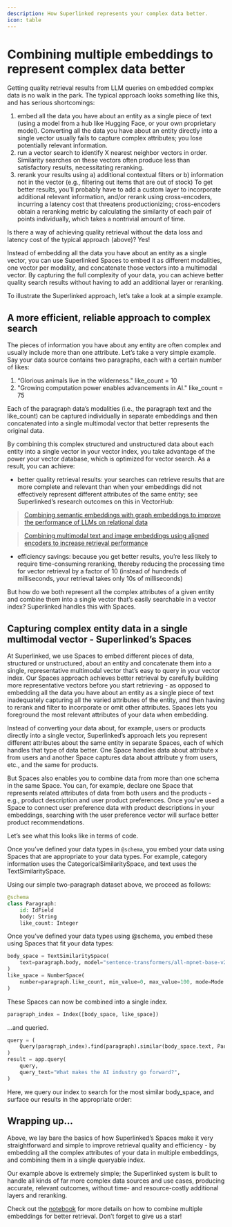 ```yaml
---
description: How Superlinked represents your complex data better.
icon: table
---
```


# Combining multiple embeddings to represent complex data better

Getting quality retrieval results from LLM queries on embedded complex data is no walk in the park. The typical approach looks something like this, and has serious shortcomings:
1. embed all the data you have about an entity as a single piece of text (using a model from a hub like Hugging Face, or your own proprietary model).
Converting all the data you have about an entity directly into a single vector usually fails to capture complex attributes; you lose potentially relevant information.
2. run a vector search to identify X nearest neighbor vectors in order.
Similarity searches on these vectors often produce less than satisfactory results, necessitating reranking.
3. rerank your results using a) additional contextual filters or b) information not in the vector (e.g., filtering out items that are out of stock)
To get better results, you’ll probably have to add a custom layer to incorporate additional relevant information, and/or rerank using cross-encoders, incurring a latency cost that threatens productionizing; cross-encoders obtain a reranking metric by calculating the similarity of each pair of points individually, which takes a nontrivial amount of time.

Is there a way of achieving quality retrieval without the data loss and latency cost of the typical approach (above)? Yes!

Instead of embedding all the data you have about an entity as a single vector, you can use Superlinked Spaces to embed it as different modalities, one vector per modality, and concatenate those vectors into a multimodal vector. By capturing the full complexity of your data, you can achieve better quality search results without having to add an additional layer or reranking.

To illustrate the Superlinked approach, let’s take a look at a simple example.

## A more efficient, reliable approach to complex search

The pieces of information you have about any entity are often complex and usually include more than one attribute. Let’s take a very simple example. Say your data source contains two paragraphs, each with a certain number of likes:
1. “Glorious animals live in the wilderness." like_count = 10
2. "Growing computation power enables advancements in AI." like_count = 75

Each of the paragraph data’s modalities (i.e., the paragraph text and the like_count) can be captured individually in separate embeddings and then concatenated into a single multimodal vector that better represents the original data.

By combining this complex structured and unstructured data about each entity into a single vector in your vector index, you take advantage of the power your vector database, which is optimized for vector search. As a result, you can achieve:
- better quality retrieval results: your searches can retrieve results that are more complete and relevant than when your embeddings did not effectively represent different attributes of the same entity; see Superlinked’s research outcomes on this in VectorHub:
> [Combining semantic embeddings with graph embeddings to improve the performance of LLMs on relational data](https://superlinked.com/vectorhub/articles/answering-questions-knowledge-graph-embeddings)

> [Combining multimodal text and image embeddings using aligned encoders to increase retrieval performance](https://superlinked.com/vectorhub/articles/retrieval-from-image-text-modalities)
- efficiency savings: because you get better results, you’re less likely to require time-consuming reranking, thereby reducing the processing time for vector retrieval by a factor of 10 (instead of hundreds of milliseconds, your retrieval takes only 10s of milliseconds)

But how do we both represent all the complex attributes of a given entity and combine them into a single vector that’s easily searchable in a vector index? 
Superlinked handles this with Spaces.

## Capturing complex entity data in a single multimodal vector - Superlinked’s Spaces

At Superlinked, we use Spaces to embed different pieces of data, structured or unstructured, about an entity and concatenate them into a single, representative multimodal vector that’s easy to query in your vector index. Our Spaces approach achieves better retrieval by carefully building more representative vectors before you start retrieving - as opposed to embedding all the data you have about an entity as a single piece of text inadequately capturing all the varied attributes of the entity, and then having to rerank and filter to incorporate or omit other attributes. Spaces lets you foreground the most relevant attributes of your data when embedding.

Instead of converting your data about, for example, users or products directly into a single vector, Superlinked’s approach lets you represent different attributes about the same entity in separate Spaces, each of which handles that type of data better. One Space handles data about attribute x from users and another Space captures data about attribute y from users, etc., and the same for products.

But Spaces also enables you to combine data from more than one schema in the same Space. You can, for example, declare one Space that represents related attributes of data from both users and the products - e.g., product description and user product preferences. Once you’ve used a Space to connect user preference data with product descriptions in your embeddings, searching with the user preference vector will surface better product recommendations.

Let’s see what this looks like in terms of code. 

Once you’ve defined your data types in `@schema`, you embed your data using Spaces that are appropriate to your data types. For example, category information uses the CategoricalSimilaritySpace, and text uses the TextSimilaritySpace.

Using our simple two-paragraph dataset above, we proceed as follows:

```python
@schema
class Paragraph:
    id: IdField
    body: String
    like_count: Integer
```

Once you’ve defined your data types using @schema, you embed these using Spaces that fit your data types:

```python
body_space = TextSimilaritySpace(
    text=paragraph.body, model="sentence-transformers/all-mpnet-base-v2"
)
like_space = NumberSpace(
    number=paragraph.like_count, min_value=0, max_value=100, mode=Mode.MAXIMUM
)
```

These Spaces can now be combined into a single index.

```python
paragraph_index = Index([body_space, like_space])
```
…and queried. 

```python
query = (
    Query(paragraph_index).find(paragraph).similar(body_space.text, Param("query_text"))
)
result = app.query(
    query,
    query_text="What makes the AI industry go forward?",
)
```
Here, we query our index to search for the most similar body_space, and surface our results in the appropriate order:



## Wrapping up…

Above, we lay bare the basics of how Superlinked’s Spaces make it very straightforward and simple to improve retrieval quality and efficiency - by embedding all the complex attributes of your data in multiple embeddings, and combining them in a single queryable index.


Our example above is extremely simple; the Superlinked system is built to handle all kinds of far more complex data sources and use cases, producing accurate, relevant outcomes, without time- and resource-costly additional layers and reranking.


Check out the [notebook](https://github.com/superlinked/superlinked/blob/main/notebook/feature/combine_multiple_embeddings.ipynb) for more details on how to combine multiple embeddings for better retrieval. Don’t forget to give us a star!
